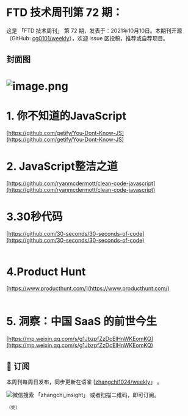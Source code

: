 # FTD 技术周刊第 72 期：
这是 「FTD 技术周刊」 第 72 期，发表于：2021年10月10日。本期刊开源（GitHub: [cg0101/weekly](https://github.com/cg0101/weekly)），欢迎 issue 区投稿，推荐或自荐项目。
## 封面图


# ![image.png](https://cdn.nlark.com/yuque/0/2021/png/132503/1625798241480-72e93efa-35e9-4fa6-964d-e323f7a56fdd.png#clientId=u799152f9-f254-4&from=paste&height=468&id=u811b19de&margin=%5Bobject%20Object%5D&name=image.png&originHeight=566&originWidth=800&originalType=binary&ratio=1&size=235391&status=done&style=none&taskId=u9f7fedc8-d030-4947-bb3e-f2e6e80e6ca&width=661)
# 1. 你不知道的JavaScript
[https://github.com/getify/You-Dont-Know-JS](https://github.com/getify/You-Dont-Know-JS) <br />

# 2. JavaScript整洁之道
[https://github.com/ryanmcdermott/clean-code-javascript](https://github.com/ryanmcdermott/clean-code-javascript) <br />

# 3.30秒代码
[https://github.com/30-seconds/30-seconds-of-code](https://github.com/30-seconds/30-seconds-of-code) <br />​<br />
# 4.Product Hunt
[https://www.producthunt.com/](https://www.producthunt.com/)<br />​<br />
# 5. 洞察：中国 SaaS 的前世今生
[https://mp.weixin.qq.com/s/g1JbzpfZzDcElHnWKEomKQ](https://mp.weixin.qq.com/s/g1JbzpfZzDcElHnWKEomKQ)



## 📅 订阅
本周刊每周日发布，同步更新在语雀 [[zhangchi1024/weekly](https://www.yuque.com/zhangchi1024/weekly)」 。


微信搜索 「zhangchi_insight」 或者扫描二维码，即可订阅。
    <img src="https://cdn.nlark.com/yuque/0/2021/jpeg/132503/1640750963398-e8538e9e-6b96-46f7-abff-c93b56bdd377.jpeg?x-oss-process=image%2Fwatermark%2Ctype_d3F5LW1pY3JvaGVp%2Csize_36%2Ctext_5byg6amw%2Ccolor_FFFFFF%2Cshadow_50%2Ct_80%2Cg_se%2Cx_10%2Cy_10%2Fresize%2Cw_426%2Climit_0" style="float:left">
    
    （完）
